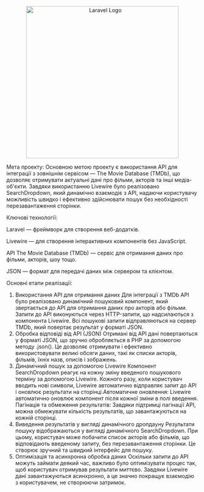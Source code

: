 <p align="center"><a href="https://laravel.com" target="_blank"><img src="https://raw.githubusercontent.com/laravel/art/master/logo-lockup/5%20SVG/2%20CMYK/1%20Full%20Color/laravel-logolockup-cmyk-red.svg" width="400" alt="Laravel Logo"></a></p>

Мета проекту:
Основною метою проекту є використання API для інтеграції з зовнішнім сервісом — The Movie Database (TMDb), що дозволяє отримувати актуальні дані про фільми, акторів та інші медіа-об'єкти. Завдяки використанню Livewire було реалізовано SearchDropdown, який динамічно взаємодіє з API, надаючи користувачу можливість швидко і ефективно здійснювати пошук без необхідності перезавантаження сторінки.

Ключові технології:

Laravel — фреймворк для створення веб-додатків.

Livewire — для створення інтерактивних компонентів без JavaScript.

API The Movie Database (TMDb) — сервіс для отримання даних про фільми, акторів, шоу тощо.

JSON — формат для передачі даних між сервером та клієнтом.


Основні етапи реалізації:
1. Використання API для отримання даних
Для інтеграції з TMDb API було реалізовано динамічний пошуковий компонент, який звертається до API для отримання даних про акторів або фільми. Запити до API виконуються через HTTP-запити, що надсилаються з компонента Livewire. Всі пошукові запити відправляються на сервер TMDb, який повертає результат у форматі JSON.
2. Обробка відповіді від API (JSON)
Отримані від API дані повертаються у форматі JSON, що зручно обробляється в PHP за допомогою методу .json(). Це дозволяє отримувати і ефективно використовувати великі обсяги даних, такі як списки акторів, фільмів, їхніх назв, описів і зображень.
3. Динамічний пошук за допомогою Livewire
Компонент SearchDropdown реагує на кожну зміну введеного пошукового терміну за допомогою Livewire. Кожного разу, коли користувач вводить нові символи, Livewire автоматично відправляє запит до API і оновлює результати на сторінці.Автоматичне оновлення: Livewire автоматично оновлює компонент після кожної зміни в полі введення.
Пагінація та обмеження результатів: Завдяки підтримці пагінації API, можна обмежувати кількість результатів, що завантажуються на кожній сторінці.
4. Виведення результатів у вигляді динамічного дропдауну
Результати пошуку відображаються у вигляді динамічного SearchDropdown. При цьому, користувач може побачити список акторів або фільмів, що відповідають введеному запиту, без перезавантаження сторінки. Це створює зручний та швидкий інтерфейс для пошуку.
5. Оптимізація та асинхронна обробка даних
Оскільки запити до API можуть займати деякий час, важливо було оптимізувати процес так, щоб користувач отримував результати миттєво. Завдяки Livewire дані завантажуються асинхронно, а це значно покращує взаємодію з користувачем, не створюючи затримок.
